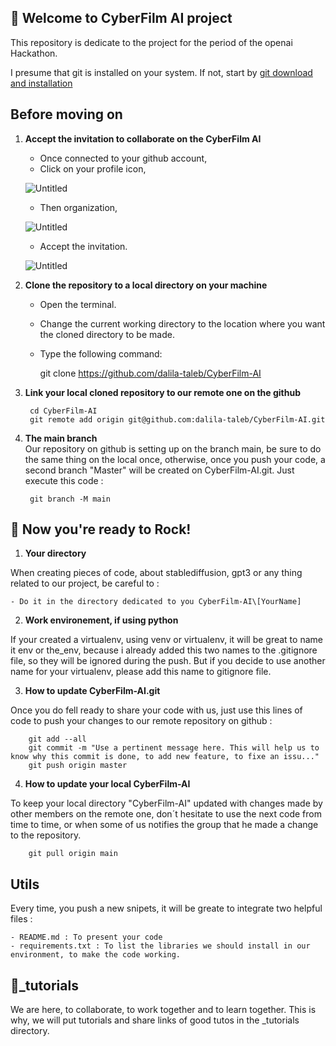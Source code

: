 ## 👋 **Welcome to CyberFilm AI project**

This repository is dedicate to the project for the period of the openai Hackathon.

I presume that git is installed on your system. If not, start by [git download and installation](https://git-scm.com/downloads)


## **Before moving on**

1. **Accept the invitation to collaborate on the CyberFilm AI** 
    
    - Once connected to your github account, 
    - Click on your profile icon, 
      
    ![Untitled](https://res.cloudinary.com/delilah/image/upload/v1675559582/github/github-invitation1.png)

    - Then organization,

    ![Untitled](https://res.cloudinary.com/delilah/image/upload/v1675560172/github/github-accept1.png)

    - Accept the invitation.

    ![Untitled](https://res.cloudinary.com/delilah/image/upload/v1675560578/github/github-accept2.png)


2. **Clone the repository to a local directory on your machine** 
    - Open the terminal.
    - Change the current working directory to the location where you want the cloned directory to be made.
    - Type the following command:
    
        git clone https://github.com/dalila-taleb/CyberFilm-AI
    


3. **Link your local cloned repository to our remote one on the github**
    
    
        cd CyberFilm-AI
        git remote add origin git@github.com:dalila-taleb/CyberFilm-AI.git
    


4. **The main branch**  
Our repository on github is setting up on the branch main, be sure to do the same thing on the local once, otherwise, once you push your code, a second branch "Master" will be created on CyberFilm-AI.git. Just execute this code : 
    
    
        git branch -M main
    


## 🚀 **Now you're ready to Rock!**


1. **Your directory**  

When creating pieces of code, about stablediffusion, gpt3 or any thing related to our project, be careful to :

    - Do it in the directory dedicated to you CyberFilm-AI\[YourName]

2. **Work environement, if using python**

If your created a virtualenv, using venv or virtualenv, it will be great to name it env or the_env, because i already added this two names to the .gitignore file, so they will be ignored during the push. But if you decide to use another name for your virtualenv, please add this name to gitignore file.

3. **How to update CyberFilm-AI.git**

Once you do fell ready to share your code with us, just use this lines of code to push your changes to our remote repository on github :

    
        git add --all
        git commit -m "Use a pertinent message here. This will help us to know why this commit is done, to add new feature, to fixe an issu..."
        git push origin master
    

4. **How to update your local CyberFilm-AI**

To keep your local directory "CyberFilm-AI" updated with changes made by other members on the remote one, don´t hesitate to use the next code from time to time, or when some of us notifies the group that he made a change to the repository. 

    
        git pull origin main
    


## **Utils**


Every time, you push a new snipets, it will be greate to integrate two helpful files :
    
    - README.md : To present your code
    - requirements.txt : To list the libraries we should install in our environment, to make the code working.



## 🤚**_tutorials**


We are here, to collaborate, to work together and to learn together. This is why, we will put tutorials and share links of good tutos in the _tutorials directory. 